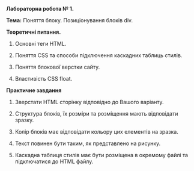**Лабораторна робота № 1.**

**Тема:** Поняття блоку. Позиціонування блоків div.

**Теоретичні питання.**

1.  Основні теги HTML.
    
2.  Поняття CSS та способи підключення каскадних таблиць стилів.
    
3.  Поняття блокової верстки сайту.
    
4.  Властивість CSS float.
    

**Практичне завдання**

1.  Зверстати HTML сторінку відповідно до Вашого варіанту.
    
2.  Структура блоків, їх розміри та розміщення мають відповідати зразку.
    
3.  Колір блоків має відповідати кольору цих елементів на зразка.
    
4.  Текст повинен бути таким, як представлено на рисунку.
    
5.  Каскадна таблиця стилів має бути розміщена в окремому файлі та підключатися до HTML файлу.
